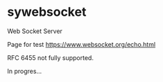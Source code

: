 # sywebsocket
Web Socket Server


Page for test https://www.websocket.org/echo.html

RFC 6455 not fully supported.

In progres...
